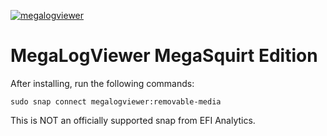 [![megalogviewer](https://snapcraft.io/megalogviewer/badge.svg)](https://snapcraft.io/megalogviewer)


# MegaLogViewer MegaSquirt Edition
  
After installing, run the following commands:
  
`sudo snap connect megalogviewer:removable-media`
  
This is NOT an officially supported snap from EFI Analytics.
